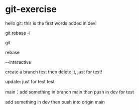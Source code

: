 # git-exercise
hello git: this is the first words added in dev!

git rebase -i

git

rebase

--interactive

create a branch test then delete it, just for test!

update: just for test test

main：add something in branch main then push in dev for test

add something in dev then push into origin main